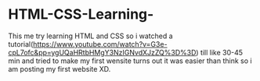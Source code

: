 # HTML-CSS-Learning-
This me try learning HTML and CSS 
so i watched a tutorial(https://www.youtube.com/watch?v=G3e-cpL7ofc&pp=ygUQaHRtbHMgY3NzIGNvdXJzZQ%3D%3D) till like 30-45 min 
and tried to make my first wensite turns out it was easier than think 
so i am posting my first website XD.
